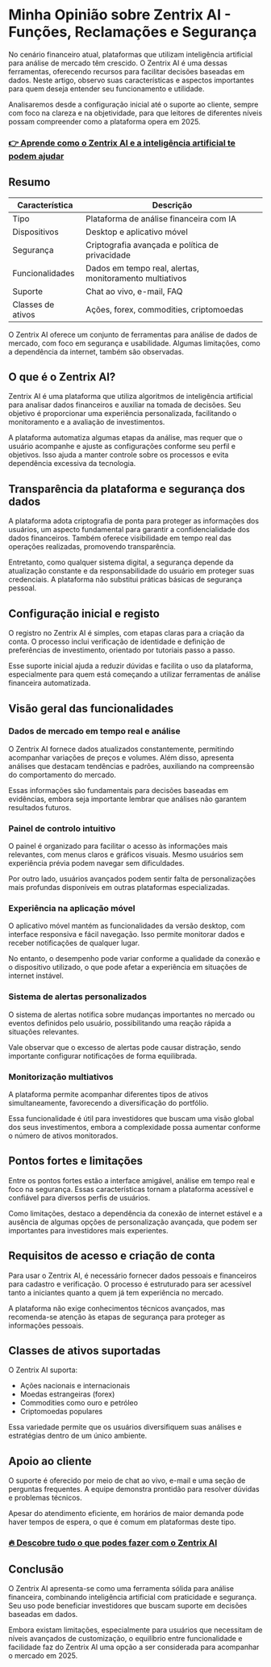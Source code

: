 # Minha Opinião sobre Zentrix AI  - Funções, Reclamações e Segurança
 

No cenário financeiro atual, plataformas que utilizam inteligência artificial para análise de mercado têm crescido. O Zentrix AI é uma dessas ferramentas, oferecendo recursos para facilitar decisões baseadas em dados. Neste artigo, observo suas características e aspectos importantes para quem deseja entender seu funcionamento e utilidade.

Analisaremos desde a configuração inicial até o suporte ao cliente, sempre com foco na clareza e na objetividade, para que leitores de diferentes níveis possam compreender como a plataforma opera em 2025.

### [👉 Aprende como o Zentrix AI e a inteligência artificial te podem ajudar](https://tinyurl.com/2xsw3ums)
## Resumo

| Característica           | Descrição                                                                 |
|-------------------------|---------------------------------------------------------------------------|
| Tipo                    | Plataforma de análise financeira com IA                                   |
| Dispositivos            | Desktop e aplicativo móvel                                                 |
| Segurança               | Criptografia avançada e política de privacidade                           |
| Funcionalidades         | Dados em tempo real, alertas, monitoramento multiativos                   |
| Suporte                 | Chat ao vivo, e-mail, FAQ                                                 |
| Classes de ativos       | Ações, forex, commodities, criptomoedas                                   |

O Zentrix AI oferece um conjunto de ferramentas para análise de dados de mercado, com foco em segurança e usabilidade. Algumas limitações, como a dependência da internet, também são observadas.

## O que é o Zentrix AI?

Zentrix AI é uma plataforma que utiliza algoritmos de inteligência artificial para analisar dados financeiros e auxiliar na tomada de decisões. Seu objetivo é proporcionar uma experiência personalizada, facilitando o monitoramento e a avaliação de investimentos.

A plataforma automatiza algumas etapas da análise, mas requer que o usuário acompanhe e ajuste as configurações conforme seu perfil e objetivos. Isso ajuda a manter controle sobre os processos e evita dependência excessiva da tecnologia.

## Transparência da plataforma e segurança dos dados

A plataforma adota criptografia de ponta para proteger as informações dos usuários, um aspecto fundamental para garantir a confidencialidade dos dados financeiros. Também oferece visibilidade em tempo real das operações realizadas, promovendo transparência.

Entretanto, como qualquer sistema digital, a segurança depende da atualização constante e da responsabilidade do usuário em proteger suas credenciais. A plataforma não substitui práticas básicas de segurança pessoal.

## Configuração inicial e registo

O registro no Zentrix AI é simples, com etapas claras para a criação da conta. O processo inclui verificação de identidade e definição de preferências de investimento, orientado por tutoriais passo a passo.

Esse suporte inicial ajuda a reduzir dúvidas e facilita o uso da plataforma, especialmente para quem está começando a utilizar ferramentas de análise financeira automatizada.

## Visão geral das funcionalidades

### Dados de mercado em tempo real e análise

O Zentrix AI fornece dados atualizados constantemente, permitindo acompanhar variações de preços e volumes. Além disso, apresenta análises que destacam tendências e padrões, auxiliando na compreensão do comportamento do mercado.

Essas informações são fundamentais para decisões baseadas em evidências, embora seja importante lembrar que análises não garantem resultados futuros.

### Painel de controlo intuitivo

O painel é organizado para facilitar o acesso às informações mais relevantes, com menus claros e gráficos visuais. Mesmo usuários sem experiência prévia podem navegar sem dificuldades.

Por outro lado, usuários avançados podem sentir falta de personalizações mais profundas disponíveis em outras plataformas especializadas.

### Experiência na aplicação móvel

O aplicativo móvel mantém as funcionalidades da versão desktop, com interface responsiva e fácil navegação. Isso permite monitorar dados e receber notificações de qualquer lugar.

No entanto, o desempenho pode variar conforme a qualidade da conexão e o dispositivo utilizado, o que pode afetar a experiência em situações de internet instável.

### Sistema de alertas personalizados

O sistema de alertas notifica sobre mudanças importantes no mercado ou eventos definidos pelo usuário, possibilitando uma reação rápida a situações relevantes.

Vale observar que o excesso de alertas pode causar distração, sendo importante configurar notificações de forma equilibrada.

### Monitorização multiativos

A plataforma permite acompanhar diferentes tipos de ativos simultaneamente, favorecendo a diversificação do portfólio.

Essa funcionalidade é útil para investidores que buscam uma visão global dos seus investimentos, embora a complexidade possa aumentar conforme o número de ativos monitorados.

## Pontos fortes e limitações

Entre os pontos fortes estão a interface amigável, análise em tempo real e foco na segurança. Essas características tornam a plataforma acessível e confiável para diversos perfis de usuários.

Como limitações, destaco a dependência da conexão de internet estável e a ausência de algumas opções de personalização avançada, que podem ser importantes para investidores mais experientes.

## Requisitos de acesso e criação de conta

Para usar o Zentrix AI, é necessário fornecer dados pessoais e financeiros para cadastro e verificação. O processo é estruturado para ser acessível tanto a iniciantes quanto a quem já tem experiência no mercado.

A plataforma não exige conhecimentos técnicos avançados, mas recomenda-se atenção às etapas de segurança para proteger as informações pessoais.

## Classes de ativos suportadas

O Zentrix AI suporta:

- Ações nacionais e internacionais  
- Moedas estrangeiras (forex)  
- Commodities como ouro e petróleo  
- Criptomoedas populares  

Essa variedade permite que os usuários diversifiquem suas análises e estratégias dentro de um único ambiente.

## Apoio ao cliente

O suporte é oferecido por meio de chat ao vivo, e-mail e uma seção de perguntas frequentes. A equipe demonstra prontidão para resolver dúvidas e problemas técnicos.

Apesar do atendimento eficiente, em horários de maior demanda pode haver tempos de espera, o que é comum em plataformas deste tipo.

### [🔥 Descobre tudo o que podes fazer com o Zentrix AI](https://tinyurl.com/2xsw3ums)
## Conclusão

O Zentrix AI apresenta-se como uma ferramenta sólida para análise financeira, combinando inteligência artificial com praticidade e segurança. Seu uso pode beneficiar investidores que buscam suporte em decisões baseadas em dados.

Embora existam limitações, especialmente para usuários que necessitam de níveis avançados de customização, o equilíbrio entre funcionalidade e facilidade faz do Zentrix AI uma opção a ser considerada para acompanhar o mercado em 2025.
